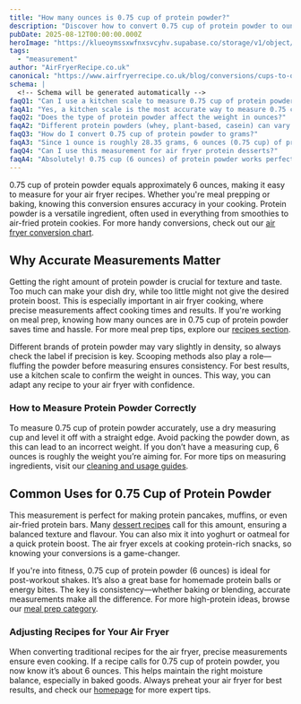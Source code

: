 ```yaml
---
title: "How many ounces is 0.75 cup of protein powder?"
description: "Discover how to convert 0.75 cup of protein powder to ounces easily. Perfect for air fryer meal prep and precise cooking!"
pubDate: 2025-08-12T00:00:00.000Z
heroImage: "https://klueoymssxwfnxsvcyhv.supabase.co/storage/v1/object/public/Shmucket/how-many-ounces-is-075-cup-protein-powder.webp"
tags:
  - "measurement"
author: "AirFryerRecipe.co.uk"
canonical: "https://www.airfryerrecipe.co.uk/blog/conversions/cups-to-ounces/how-many-ounces-is-075-cup-protein-powder"
schema: |
  <!-- Schema will be generated automatically -->
faqQ1: "Can I use a kitchen scale to measure 0.75 cup of protein powder?"
faqA1: "Yes, a kitchen scale is the most accurate way to measure 0.75 cup of protein powder, which equals about 6 ounces. Simply place your container on the scale, tare it, and scoop the powder until you reach the desired weight. This method eliminates guesswork and ensures consistency in your recipes."
faqQ2: "Does the type of protein powder affect the weight in ounces?"
faqA2: "Different protein powders (whey, plant-based, casein) can vary slightly in density, so 0.75 cup may not always be exactly 6 ounces. For precision, check the label or use a scale. Whey protein tends to be lighter, while plant-based options can be denser."
faqQ3: "How do I convert 0.75 cup of protein powder to grams?"
faqA3: "Since 1 ounce is roughly 28.35 grams, 6 ounces (0.75 cup) of protein powder equals about 170 grams. This conversion is useful for recipes using metric measurements. Always double-check with a scale if accuracy is critical."
faqQ4: "Can I use this measurement for air fryer protein desserts?"
faqA4: "Absolutely! 0.75 cup (6 ounces) of protein powder works perfectly in air fryer desserts like cookies, muffins, or cakes. Just ensure you follow air fryer-specific baking times and temperatures for the best results. For recipe ideas, visit our dessert section."
---
```

<p>0.75 cup of protein powder equals approximately 6 ounces, making it easy to measure for your air fryer recipes. Whether you're meal prepping or baking, knowing this conversion ensures accuracy in your cooking. Protein powder is a versatile ingredient, often used in everything from smoothies to air-fried protein cookies. For more handy conversions, check out our <a href=https://www.airfryerrecipe.co.uk/air-fryer-conversion-chart>air fryer conversion chart</a>.</p>  

<h2>Why Accurate Measurements Matter</h2>  
<p>Getting the right amount of protein powder is crucial for texture and taste. Too much can make your dish dry, while too little might not give the desired protein boost. This is especially important in air fryer cooking, where precise measurements affect cooking times and results. If you're working on meal prep, knowing how many ounces are in 0.75 cup of protein powder saves time and hassle. For more meal prep tips, explore our <a href=https://www.airfryerrecipe.co.uk/recipes>recipes section</a>.</p>  

<p>Different brands of protein powder may vary slightly in density, so always check the label if precision is key. Scooping methods also play a role—fluffing the powder before measuring ensures consistency. For best results, use a kitchen scale to confirm the weight in ounces. This way, you can adapt any recipe to your air fryer with confidence.</p>  

<h3>How to Measure Protein Powder Correctly</h3>  
<p>To measure 0.75 cup of protein powder accurately, use a dry measuring cup and level it off with a straight edge. Avoid packing the powder down, as this can lead to an incorrect weight. If you don’t have a measuring cup, 6 ounces is roughly the weight you’re aiming for. For more tips on measuring ingredients, visit our <a href=https://www.airfryerrecipe.co.uk/air-fryer-cleaner>cleaning and usage guides</a>.</p>  

<h2>Common Uses for 0.75 Cup of Protein Powder</h2>  
<p>This measurement is perfect for making protein pancakes, muffins, or even air-fried protein bars. Many <a href=https://www.airfryerrecipe.co.uk/recipe-category/dessert>dessert recipes</a> call for this amount, ensuring a balanced texture and flavour. You can also mix it into yoghurt or oatmeal for a quick protein boost. The air fryer excels at cooking protein-rich snacks, so knowing your conversions is a game-changer.</p>  

<p>If you're into fitness, 0.75 cup of protein powder (6 ounces) is ideal for post-workout shakes. It’s also a great base for homemade protein balls or energy bites. The key is consistency—whether baking or blending, accurate measurements make all the difference. For more high-protein ideas, browse our <a href=https://www.airfryerrecipe.co.uk/recipe-category/meal-prep>meal prep category</a>.</p>  

<h3>Adjusting Recipes for Your Air Fryer</h3>  
<p>When converting traditional recipes for the air fryer, precise measurements ensure even cooking. If a recipe calls for 0.75 cup of protein powder, you now know it’s about 6 ounces. This helps maintain the right moisture balance, especially in baked goods. Always preheat your air fryer for best results, and check our <a href=https://www.airfryerrecipe.co.uk>homepage</a> for more expert tips.</p>
